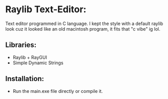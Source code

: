 # Raylib Text-Editor: 
Text editor programmed in C language. I kept the style with a default raylib look cuz it looked like an old macintosh program, it fits that "c vibe" ig lol.

## Libraries:
- Raylib + RayGUI
- Simple Dynamic Strings

## Installation:
- Run the main.exe file directly or compile it.
